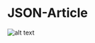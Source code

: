 # JSON-Article

![alt text](https://github.com/janStolc5/JSON-Article/readme_img/repoarticlesimg_1.JPG?raw=true)
